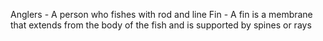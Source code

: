 Anglers - A person who fishes with rod and line
Fin - A fin is a membrane that extends from the body of the fish and is supported by spines or rays

